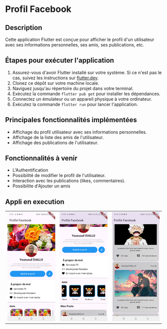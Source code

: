 # Profil Facebook

## Description
Cette application Flutter est conçue pour afficher le profil d'un utilisateur avec ses informations personnelles, ses amis, ses publications, etc.

## Étapes pour exécuter l'application
1. Assurez-vous d'avoir Flutter installé sur votre système. Si ce n'est pas le cas, suivez les instructions sur [flutter.dev](https://flutter.dev/docs/get-started/install).
2. Clonez ce dépôt sur votre machine locale.
3. Naviguez jusqu'au répertoire du projet dans votre terminal.
4. Exécutez la commande `flutter pub get` pour installer les dépendances.
5. Connectez un émulateur ou un appareil physique à votre ordinateur.
6. Exécutez la commande `flutter run` pour lancer l'application.

## Principales fonctionnalités implémentées
- Affichage du profil utilisateur avec ses informations personnelles.
- Affichage de la liste des amis de l'utilisateur.
- Affichage des publications de l'utilisateur.

## Fonctionnalités à venir
- L'Authentification
- Possibilité de modifier le profil de l'utilisateur.
- Interaction avec les publications (likes, commentaires).
- Possibilite d'Ajouter un amis

## Appli en execution
<table>
  <tr>
    <td><img src="assets/images/Screenshot/Screenshot_20240602-015614.jpg" alt="Application en execution" width="200"/></td>
    <td><img src="assets/images/Screenshot/Screenshot_20240602-020345.jpg" alt="Application en execution" width="200"/></td>
    <td><img src="assets/images/Screenshot/Screenshot_20240602-020359.jpg" alt="Application en execution" width="200"/></td>
  </tr>
</table>
